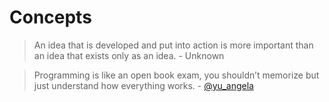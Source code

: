 # Concepts

> An idea that is developed and put into action is more important than an idea that exists only as an idea. - Unknown

> Programming is like an open book exam, you shouldn’t memorize but just understand how everything works. - [@yu_angela](https://twitter.com/yu_angela)